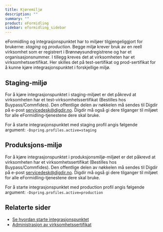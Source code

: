 ```yaml
---
title: Kjøremiljø
description: ""
summary: ""
product: eFormidling
sidebar: eformidling_sidebar
---
```


eFormidling og integrasjonspunktet har to miljøer tilgjengeliggjort for brukerne: *staging* og *production*. Begge miljø krever bruk av en reell virksomhet som er registrert i Brønnøysundregistrene og har et organisasjonsnummer. I tillegg kreves det at virksomheten har et virksomhetssertifikat. Her skilles det på test-sertifikat og prod-sertifikat for å kunne kjøre integrasjonspunktet i forskjellige miljø. 

## Staging-miljø

For å kjøre integrasjonspunktet i staging-miljøet er det påkrevd at virksomheten har et test-virksomhetssertifikat (Bestilles hos Buypass/Commfides). Den offentlige delen av nøkkelen må sendes til Digdir på e-post  <a href="mailto:servicedesk@digdir.no">servicedesk@digdir.no</a>. Digdir må også gi dere tilganger til miljøet for alle eFormidling-tjenestene dere skal bruke. 

For å starte integrasjonspunktet med staging profil angis følgende argument: 
```-Dspring.profiles.active=staging```

## Produksjons-miljø

For å kjøre integrasjonspunktet i produksjonsmiljø-miljøet er det påkrevd at virksomheten har et virksomhetssertifikat (Bestilles hos Buypass/Commfides). Den offentlige delen av nøkkelen må sendes til Digdir på e-post  <a href="mailto:servicedesk@digdir.no">servicedesk@digdir.no</a>. Digdir må også gi dere tilganger til miljøet for alle eFormidling-tjenestene dere skal bruke. 

For å starte integrasjonspunktet med production profil angis følgende argument: 
```-Dspring.profiles.active=production```

## Relaterte sider

- [Se hvordan starte integrasjonspunktet ](../Drift/start_og_stopp)
- [Administrasjon av virksomhetssertifikat](../Drift/sertifikatadministrasjon)
